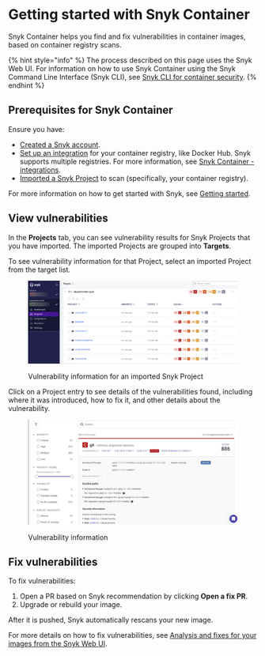 # Getting started with Snyk Container

Snyk Container helps you find and fix vulnerabilities in container images, based on container registry scans.

{% hint style="info" %}
The process described on this page uses the Snyk Web UI. For information on how to use Snyk Container using the Snyk Command Line Interface (Snyk CLI), see [Snyk CLI for container security](snyk-cli-for-container-security/).
{% endhint %}

## **Prerequisites for Snyk Container**

Ensure you have:

* [Created a Snyk account](../../getting-started/quickstart/create-a-snyk-account/).
* [Set up an integration](../../getting-started/quickstart/set-up-an-integration.md) for your container registry, like Docker Hub. Snyk supports multiple registries. For more information, see [Snyk Container - integrations](../../scan-containers/snyk-container-integrations/).
* [Imported a Snyk Project](../../getting-started/quickstart/import-a-project.md) to scan (specifically, your container registry).

For more information on how to get started with Snyk, see [Getting started](../../getting-started/).

## View vulnerabilities

In the **Projects** tab, you can see vulnerability results for Snyk Projects that you have imported. The imported Projects are grouped into **Targets**.

To see vulnerability information for that Project, select an imported Project from the target list.

<figure><img src="../../.gitbook/assets/vuln_info_project.png" alt=""><figcaption><p>Vulnerability information for an imported Snyk Project</p></figcaption></figure>

Click on a Project entry to see details of the vulnerabilities found, including where it was introduced, how to fix it, and other details about the vulnerability.

<figure><img src="../../.gitbook/assets/vuln_details.png" alt=""><figcaption><p>Vulnerability information</p></figcaption></figure>

## Fix vulnerabilities

To fix vulnerabilities:

1. Open a PR based on Snyk recommendation by clicking **Open a fix PR**.
2. Upgrade or rebuild your image.

After it is pushed, Snyk automatically rescans your new image.&#x20;

For more details on how to fix vulnerabilities, see [Analysis and fixes for your images from the Snyk Web UI](use-snyk-container/analysis-and-remediation-for-your-images-from-the-snyk-app.md).
